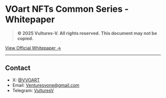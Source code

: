 # VOart NFTs Common Series - Whitepaper

> **© 2025 Vultures-V. All rights reserved.**
> **This document may not be copied.**

[View Official Whitepaper →](https://Vultures-V.github.io/VOart-NFTs-Common-Series-Whitepaper/)

---

## Contact
- X: [@VVOART](https://x.com/VVOART)
- Email: Venturesvone@gmail.com
- Telegram: [VulturesV](https://t.me/VulturesV)
